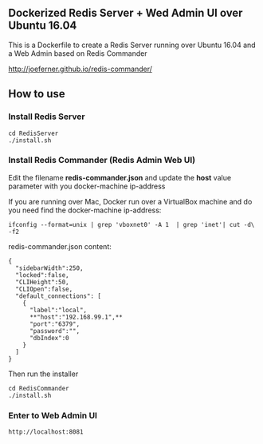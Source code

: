 ## Dockerized Redis Server + Wed Admin UI over Ubuntu 16.04

This is a Dockerfile to create a Redis Server running over Ubuntu 16.04 and a Web Admin based on Redis Commander

http://joeferner.github.io/redis-commander/


## How to use

### Install Redis Server
	
	cd RedisServer
	./install.sh


### Install Redis Commander (Redis Admin Web UI)

Edit the filename **redis-commander.json** and update the **host** value parameter with you docker-machine ip-address

If you are running over Mac, Docker run over a VirtualBox machine and do you need find the docker-machine ip-address:

	ifconfig --format=unix | grep 'vboxnet0' -A 1  | grep 'inet'| cut -d\  -f2


redis-commander.json content:

	{
	  "sidebarWidth":250,
	  "locked":false,
	  "CLIHeight":50,
	  "CLIOpen":false,
	  "default_connections": [
		{
		  "label":"local",
		  **"host":"192.168.99.1",**
		  "port":"6379",
		  "password":"",
		  "dbIndex":0
		}
	  ]
	}

Then run the installer

	cd RedisCommander
	./install.sh

### Enter to Web Admin UI
  
	http://localhost:8081


